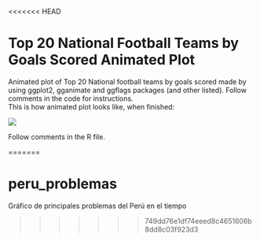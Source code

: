 <<<<<<< HEAD
# Top 20 National Football Teams by Goals Scored Animated Plot
Animated plot of Top 20 National football teams by goals scored made by using ggplot2, gganimate and ggflags packages (and other listed). Follow comments in the code for instructions.
</br>
This is how animated plot looks like, when finished:

![](https://github.com/basarabam/Top20AnimatedPlot/blob/master/output1.gif)


Follow comments in the R file.

=======
# peru_problemas
Gráfico de principales problemas del Perú en el tiempo
>>>>>>> 749dd76e1df74eeed8c4651606b8dd8c03f923d3
